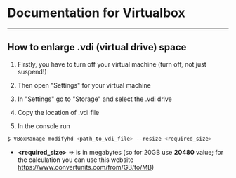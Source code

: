 # Documentation for Virtualbox

***

## How to enlarge .vdi (virtual drive) space

1. Firstly, you have to turn off your virtual machine (turn off, not just suspend!)

2. Then open "Settings" for your virtual machine

3. In "Settings" go to "Storage" and select the .vdi drive

4. Copy the location of .vdi file

5. In the console run

```bash
$ VBoxManage modifyhd <path_to_vdi_file> --resize <required_size>
```

- **<required_size>** => is in megabytes (so for 20GB use **20480** value; for the calculation you can use this website https://www.convertunits.com/from/GB/to/MB)